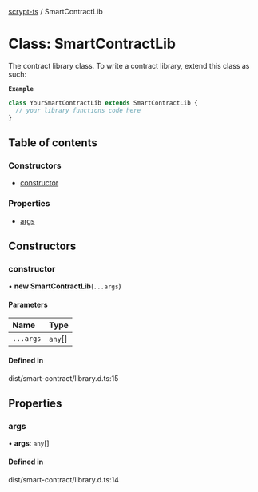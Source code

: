 [scrypt-ts](../README.md) / SmartContractLib

# Class: SmartContractLib

The contract library class. To write a contract library, extend this class as such:

**`Example`**

```ts
class YourSmartContractLib extends SmartContractLib {
  // your library functions code here
}
```

## Table of contents

### Constructors

- [constructor](SmartContractLib.md#constructor)

### Properties

- [args](SmartContractLib.md#args)

## Constructors

### constructor

• **new SmartContractLib**(`...args`)

#### Parameters

| Name | Type |
| :------ | :------ |
| `...args` | `any`[] |

#### Defined in

dist/smart-contract/library.d.ts:15

## Properties

### args

• **args**: `any`[]

#### Defined in

dist/smart-contract/library.d.ts:14
